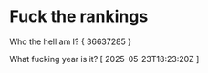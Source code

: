 # Fuck the rankings

Who the hell am I?
{ 36637285 }

What fucking year is it?
[ 2025-05-23T18:23:20Z ]
